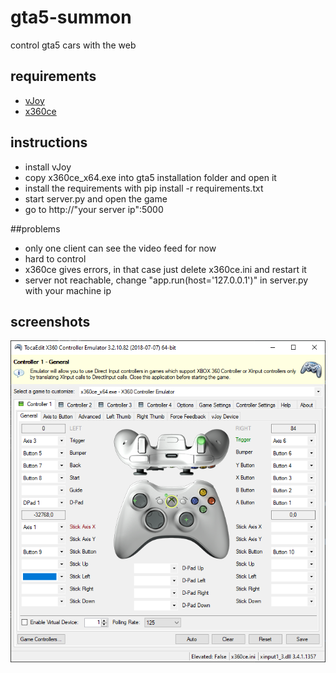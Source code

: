 # gta5-summon
control gta5 cars with the web

## requirements
* [vJoy](https://sourceforge.net/projects/vjoystick/)
* [x360ce](https://www.x360ce.com/files/x360ce_x64.zip)


## instructions
* install vJoy
* copy x360ce_x64.exe into gta5 installation folder and open it
* install the requirements with pip install -r requirements.txt 
* start server.py and open the game
* go to http://"your server ip":5000
  
##problems
* only one client can see the video feed for now
* hard to control
* x360ce gives errors, in that case just delete x360ce.ini and restart it
* server not reachable, change "app.run(host='127.0.0.1')" in server.py with your machine ip
 
## screenshots
![Screenshot](https://github.com/giuliofurlan/gta5-summon/blob/main/screenshots/screen1.PNG)
